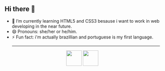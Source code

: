 ## Hi there 👋

- 🌱 I’m currently learning HTML5 and CSS3 besause i want to work in web developing in the near future.
- 😄 Pronouns: she/her or he/him.
- ⚡ Fun fact: i'm actually brazillian and portuguese is my first language.
  <hr>
<div display="flex" align="center">
  <img height="50px" src="https://cdn.jsdelivr.net/gh/devicons/devicon@latest/icons/html5/html5-original.svg" />  
  <img height="50px" src="https://cdn.jsdelivr.net/gh/devicons/devicon@latest/icons/css3/css3-original.svg" />
</div>  



<!--

- 🔭 I’m currently working on ...
- 🌱 I’m currently learning ...
- 👯 I’m looking to collaborate on ...
- 🤔 I’m looking for help with ...
- 💬 Ask me about ...
- 📫 How to reach me: ...
- 😄 Pronouns: ...
- ⚡ Fun fact: ...
-->
